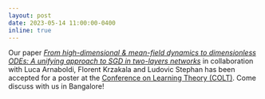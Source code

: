 ```yaml
---
layout: post
date: 2023-05-14 11:00:00-0400
inline: true
---
```


Our paper [*From high-dimensional & mean-field dynamics to dimensionless ODEs: A unifying approach to SGD in two-layers networks*](https://arxiv.org/abs/2302.05882) in collaboration with Luca Arnaboldi, Florent Krzakala and Ludovic Stephan has been accepted for a poster at the [Conference on Learning Theory (COLT)](https://learningtheory.org/colt2023/). Come discuss with us in Bangalore!
